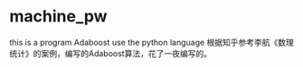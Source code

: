 # machine_pw
this is a program Adaboost use the python language
根据知乎参考李航《数理统计》的案例，编写的Adaboost算法，花了一夜编写的。
